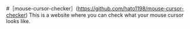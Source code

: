 #［mouse-cursor-checker］(https://github.com/hato1198/mouse-cursor-checker)
This is a website where you can check what your mouse cursor looks like.
